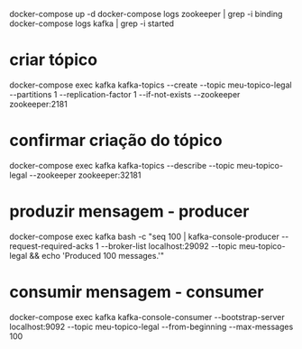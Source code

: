 docker-compose up -d
docker-compose logs zookeeper | grep -i binding
docker-compose logs kafka | grep -i started

# criar tópico
docker-compose exec kafka kafka-topics --create --topic meu-topico-legal --partitions 1 --replication-factor 1 --if-not-exists --zookeeper zookeeper:2181

# confirmar criação do tópico
docker-compose exec kafka  kafka-topics --describe --topic meu-topico-legal --zookeeper zookeeper:32181

# produzir mensagem - producer
docker-compose exec kafka bash -c "seq 100 | kafka-console-producer --request-required-acks 1 --broker-list localhost:29092 --topic meu-topico-legal && echo 'Produced 100 messages.'"

# consumir mensagem - consumer
docker-compose exec kafka kafka-console-consumer --bootstrap-server localhost:9092 --topic meu-topico-legal --from-beginning --max-messages 100
